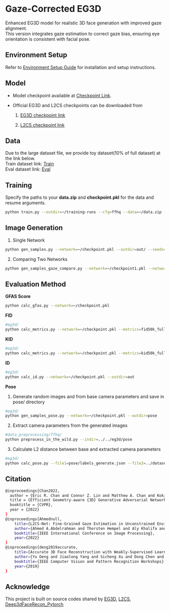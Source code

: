 # Gaze-Corrected EG3D

Enhanced EG3D model for realistic 3D face generation with improved gaze alignment.  
This version integrates gaze estimation to correct gaze bias, ensuring eye orientation is consistent with facial pose.

## Environment Setup
Refer to [Environment Setup Guide](https://github.com/3D-eye-centric-bias/Gaze-Corrected-EG3D/blob/main/docs/env_guide.md) for installation and setup instructions.

## Model
- Model checkpoint available at [Checkpoint Link](https://drive.google.com/drive/folders/1Bl__aGhCtGBXNSnpAaTAsozxzkykuFjb?usp=sharing).
- Official EG3D and L2CS checkpoints can be downloaded from
  
  1. [EG3D checkpoint link](https://github.com/NVlabs/eg3d/blob/main/docs/models.md)
  
  2. [L2CS checkpoint link](https://drive.google.com/drive/folders/1qDzyzXO6iaYIMDJDSyfKeqBx8O74mF8s)

## Data
Due to the large dataset file, we provide toy dataset(10% of full dataset) at the link below.  
Train dataset link: [Train](https://drive.google.com/drive/u/0/folders/1Bl__aGhCtGBXNSnpAaTAsozxzkykuFjb)  
Eval dataset link: [Eval](https://drive.google.com/drive/u/0/folders/1Bl__aGhCtGBXNSnpAaTAsozxzkykuFjb)

## Training
Specify the paths to your **data.zip** and **checkpoint.pkl** for the data and resume arguments.
```bash
python train.py --outdir=~/training-runs --cfg=ffhq --data=~/data.zip --resume=~/checkpoint.pkl --gpus=4 --batch=16 --gamma=1 --batch-gpu=4 --gen_pose_cond=True --neural_rendering_resolution_final=128
```

## Image Generation
1. Single Network
```bash
python gen_samples.py --network=~/checkpoint.pkl --outdir=out/ --seeds=0-3
```

2. Comparing Two Networks
```bash
python gen_samples_gaze_compare.py --network=~/checkpoint1.pkl --network2=~/checkpoint2.pkl --outdir=out/ --seeds=0-3
```

## Evaluation Method
**GFAS Score**
```bash
python calc_gfas.py --network=~/checkpoint.pkl
```
**FID**
```bash
#eg3d/
python calc_metrics.py --network=~/checkpoint.pkl --metrics=fid50k_full --data=~/eval
```

**KID**
```bash
#eg3d/
python calc_metrics.py --network=~/checkpoint.pkl --metrics=kid50k_full --data=~/eval
```

**ID**
```bash
#eg3d/
python calc_id.py --network=~/checkpoint.pkl --outdir=out 
```

**Pose**
1. Generate random images and from base camera parameters and save in pose/ directory
```bash
#eg3d/
python gen_samples_pose.py --network=~/checkpoint.pkl --outdir=pose
```
2. Extract camera parameters from the generated images
```bash
#data_preprocessing/ffhq/
python preprocess_in_the_wild.py --indir=../../eg3d/pose
```
3. Calculate L2 distance between base and extracted camera parameters
```bash
#eg3d/
python calc_pose.py --file1=pose/labels_generate.json --file2=../dataset_preprocessing/ffhq/pose/dataset.json
```

## Citation
```bash
@inproceedings{Chan2022,
  author = {Eric R. Chan and Connor Z. Lin and Matthew A. Chan and Koki Nagano and Boxiao Pan and Shalini De Mello and Orazio Gallo and Leonidas Guibas and Jonathan Tremblay and Sameh Khamis and Tero Karras and Gordon Wetzstein},
  title = {Efficient Geometry-aware {3D} Generative Adversarial Networks},
  booktitle = {CVPR},
  year = {2022}
}
@inproceedings{Ahmednull,
    title={L2CS-Net: Fine-Grained Gaze Estimation in Unconstrained Environments},
    author={Ahmed A.Abdelrahman and Thorsten Hempel and Aly Khalifa and Ayoub Al-Hamadi},
    booktitle={IEEE International Conference on Image Processing},
    year={2022}
}
@inproceedings{deng2019accurate,
    title={Accurate 3D Face Reconstruction with Weakly-Supervised Learning: From Single Image to Image Set},
    author={Yu Deng and Jiaolong Yang and Sicheng Xu and Dong Chen and Yunde Jia and Xin Tong},
    booktitle={IEEE Computer Vision and Pattern Recognition Workshops},
    year={2019}
}
```

## Acknowledge
This project is built on source codes shared by [EG3D](https://github.com/NVlabs/eg3d), [L2CS](https://github.com/Ahmednull/L2CS-Net), [Deep3dFaceRecon_Pytorch](https://github.com/sicxu/Deep3DFaceRecon_pytorch)
